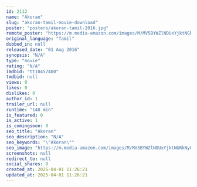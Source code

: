 ```yaml
---
id: 2112
name: "Akoran"
slug: "akoran-tamil-movie-download"
poster: "posters/akoran-tamil-2016.jpg"
remote_poster: "https://m.media-amazon.com/images/M/MV5BYWZlNDUxYjktNGRkNy00YzBjLWI2YWMtYjgwZTQ0NDUyMzdjXkEyXkFqcGdeQXVyNTY5MDEyNjA@._V1_SX300.jpg"
original_language: "Tamil"
dubbed_in: null
released_date: "01 Aug 2016"
synopsis: "N/A"
type: "movie"
rating: "N/A"
imdbid: "tt10457400"
tmdbid: null
views: 0
likes: 0
dislikes: 0
author_id: 1
trailer_url: null
runtime: "148 min"
is_featured: 0
is_active: 1
is_comingsoon: 0
seo_title: "Akoran"
seo_description: "N/A"
seo_keywords: "\"Akoran\""
seo_image: "https://m.media-amazon.com/images/M/MV5BYWZlNDUxYjktNGRkNy00YzBjLWI2YWMtYjgwZTQ0NDUyMzdjXkEyXkFqcGdeQXVyNTY5MDEyNjA@._V1_SX300.jpg"
screenshots: null
redirect_to: null
social_shares: 0
created_at: 2025-04-01 11:26:21
updated_at: 2025-04-01 11:26:21
---
```


